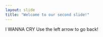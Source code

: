 ```yaml
---
layout: slide
title: "Welcome to our second slide!"
---
```

I WANNA CRY
Use the left arrow to go back!
